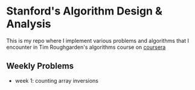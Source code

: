 Stanford's Algorithm Design & Analysis
===

This is my repo where I implement various problems and algorithms that I encounter in Tim Roughgarden's algorithms course on [coursera](https://class.coursera.org/algo-007/)

## Weekly Problems
* week 1: counting array inversions
